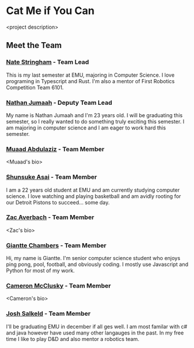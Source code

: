 # Cat Me if You Can

&lt;project description&gt;

## Meet the Team

### [Nate Stringham](https://github.com/nstringham) - Team Lead

This is my last semester at EMU, majoring in Computer Science. I love programing in Typescript and Rust. I'm also a mentor of First Robotics Competition Team 6101.

### [Nathan Jumaah](https://github.com/njumaah) - Deputy Team Lead

My name is Nathan Jumaah and I'm 23 years old. I will be graduating this semester, so I really wanted to do something truly exciting this semester. I am majoring in computer science and I am eager to work hard this semester.

### [Muaad Abdulaziz](https://github.com/Muaad2001) - Team Member

&lt;Muaad's bio&gt;

### [Shunsuke Asai](https://github.com/SBAsai) - Team Member

I am a 22 years old student at EMU and am currently studying computer science. I love watching and playing basketball and am avidly rooting for our Detroit Pistons to succeed... some day.

### [Zac Averbach](https://github.com/zaverbac) - Team Member

&lt;Zac's bio&gt;

### [Giantte Chambers](https://github.com/gchamb) - Team Member

Hi, my name is Giantte. I'm senior computer science student who enjoys ping pong, pool, football, and obviously coding. I mostly use Javascript and Python for most of my work.

<!-- TODO: replace with Cameron's Actual GiHub Username -->
### [Cameron McClusky](https://github.com/cmcclusky) - Team Member

&lt;Cameron's bio&gt;

### [Josh Salkeld](https://github.com/mrjoshua520) - Team Member

I'll be graduating EMU in december if all ges well. I am most familar with c# and java however have used many other langauges in the past. In my free time I like to play D&D and also mentor a robotics team. 
